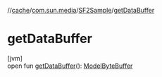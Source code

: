 //[cache](../../../index.md)/[com.sun.media](../index.md)/[SF2Sample](index.md)/[getDataBuffer](get-data-buffer.md)

# getDataBuffer

[jvm]\
open fun [getDataBuffer](get-data-buffer.md)(): [ModelByteBuffer](../-model-byte-buffer/index.md)
